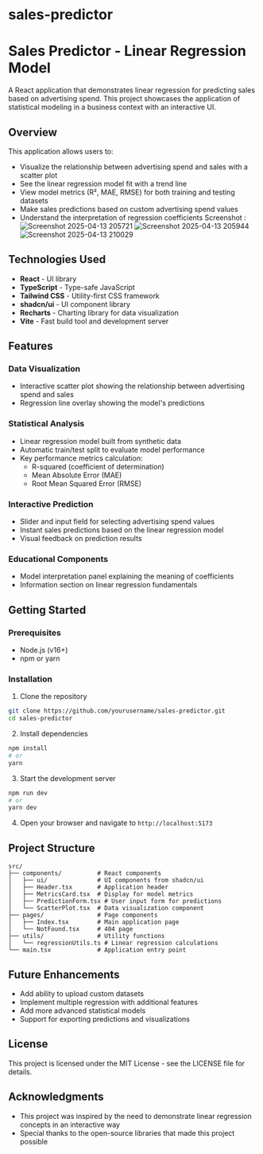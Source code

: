 # sales-predictor


# Sales Predictor - Linear Regression Model

A React application that demonstrates linear regression for predicting sales based on advertising spend. This project showcases the application of statistical modeling in a business context with an interactive UI.

## Overview

This application allows users to:
- Visualize the relationship between advertising spend and sales with a scatter plot
- See the linear regression model fit with a trend line
- View model metrics (R², MAE, RMSE) for both training and testing datasets
- Make sales predictions based on custom advertising spend values
- Understand the interpretation of regression coefficients
Screenshot : ![Screenshot 2025-04-13 205721](https://github.com/user-attachments/assets/cfb7bdb8-4d22-4813-80e1-3f3ce7fa8868)
![Screenshot 2025-04-13 205944](https://github.com/user-attachments/assets/27b663bf-c75f-48e5-8dfd-c751ee3162c5)
![Screenshot 2025-04-13 210029](https://github.com/user-attachments/assets/7888ae19-97f7-4748-8356-2e2bfa7cd8e3)

## Technologies Used

- **React** - UI library
- **TypeScript** - Type-safe JavaScript
- **Tailwind CSS** - Utility-first CSS framework
- **shadcn/ui** - UI component library
- **Recharts** - Charting library for data visualization
- **Vite** - Fast build tool and development server

## Features

### Data Visualization
- Interactive scatter plot showing the relationship between advertising spend and sales
- Regression line overlay showing the model's predictions

### Statistical Analysis
- Linear regression model built from synthetic data
- Automatic train/test split to evaluate model performance
- Key performance metrics calculation:
  - R-squared (coefficient of determination)
  - Mean Absolute Error (MAE)
  - Root Mean Squared Error (RMSE)

### Interactive Prediction
- Slider and input field for selecting advertising spend values
- Instant sales predictions based on the linear regression model
- Visual feedback on prediction results

### Educational Components
- Model interpretation panel explaining the meaning of coefficients
- Information section on linear regression fundamentals

## Getting Started

### Prerequisites
- Node.js (v16+)
- npm or yarn

### Installation

1. Clone the repository
```sh
git clone https://github.com/yourusername/sales-predictor.git
cd sales-predictor
```

2. Install dependencies
```sh
npm install
# or
yarn
```

3. Start the development server
```sh
npm run dev
# or
yarn dev
```

4. Open your browser and navigate to `http://localhost:5173`

## Project Structure

```
src/
├── components/          # React components
│   ├── ui/              # UI components from shadcn/ui
│   ├── Header.tsx       # Application header
│   ├── MetricsCard.tsx  # Display for model metrics
│   ├── PredictionForm.tsx # User input form for predictions
│   └── ScatterPlot.tsx  # Data visualization component
├── pages/               # Page components
│   ├── Index.tsx        # Main application page
│   └── NotFound.tsx     # 404 page
├── utils/               # Utility functions
│   └── regressionUtils.ts # Linear regression calculations
└── main.tsx             # Application entry point
```

## Future Enhancements

- Add ability to upload custom datasets
- Implement multiple regression with additional features
- Add more advanced statistical models
- Support for exporting predictions and visualizations

## License

This project is licensed under the MIT License - see the LICENSE file for details.

## Acknowledgments

- This project was inspired by the need to demonstrate linear regression concepts in an interactive way
- Special thanks to the open-source libraries that made this project possible
